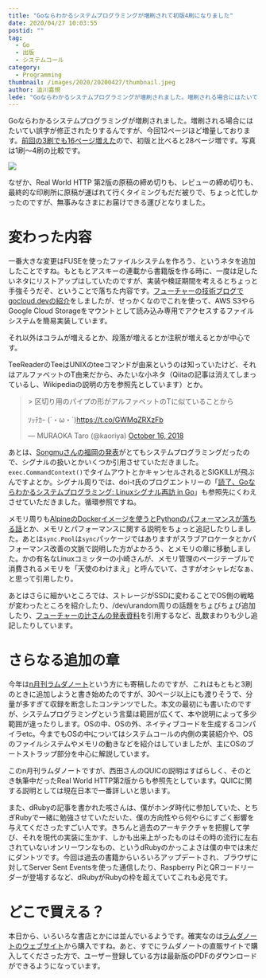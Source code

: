 ```yaml
---
title: "Goならわかるシステムプログラミングが増刷されて初版4刷になりました"
date: 2020/04/27 10:03:55
postid: ""
tag:
  - Go
  - 出版
  - システムコール
category:
  - Programming
thumbnail: /images/2020/20200427/thumbnail.jpeg
author: 澁川喜規
lede: "Goならわかるシステムプログラミングが増刷されました。増刷される場合にはたいてい誤字が修正されたりするんですが、今回12ページほど増量しております。前回の3刷でも16ページ増えたので、初版と比べると28ページ増です。写真は1刷〜4刷の比較です。"
---
```


Goならわかるシステムプログラミングが増刷されました。増刷される場合にはたいてい誤字が修正されたりするんですが、今回12ページほど増量しております。[前回の3刷でも16ページ増えた](http://blog.shibu.jp/article/185504106.html)ので、初版と比べると28ページ増です。写真は1刷〜4刷の比較です。

<img src="/images/2020/20200427/photo_20200427_01.jpeg" class="img-middle-size" loading="lazy">

なぜか、Real World HTTP 第2版の原稿の締め切りも、レビューの締め切りも、最終的な印刷所に原稿が運ばれて行くタイミングもだだ被りで、ちょっと忙しかったのですが、無事みなさまにお届けできる運びとなりました。

# 変わった内容

一番大きな変更はFUSEを使ったファイルシステムを作ろう、というネタを追加したことですね。もともとアスキーの連載から書籍版を作る時に、一度は足したいネタにリストアップはしていたのですが、実装や検証期間を考えるとちょっと手強そうだぞ、ということで落ちた内容です。[フューチャーの技術ブログでgocloud.devの紹介](/articles/20191111/)をしましたが、せっかくなのでこれを使って、AWS S3やらGoogle Cloud Storageをマウントとして読み込み専用でアクセスするファイルシステムを簡易実装しています。

それ以外はコラムが増えるとか、段落が増えるとか注釈が増えるとかが中心です。

TeeReaderのTeeはUNIXのteeコマンドが由来というのは知っていたけど、それはアルファベットのT由来だから、みたいな小ネタ（Qiitaの記事は消えてしまっているし、Wikipediaの説明の方を参照先としています）とか。

<blockquote class="twitter-tweet"><p lang="ja" dir="ltr">&gt; 区切り用のパイプの形がアルファベットのTに似ていることから<br><br>ｿｯﾁｶｰ (´・ω・`)<a href="https://t.co/GWMqZRXzFb">https://t.co/GWMqZRXzFb</a></p>&mdash; MURAOKA Taro (@kaoriya) <a href="https://twitter.com/kaoriya/status/1052060869780156416?ref_src=twsrc%5Etfw">October 16, 2018</a></blockquote> <script async src="https://platform.twitter.com/widgets.js" charset="utf-8"></script>

あとは、[Songmuさんの福岡の発表](https://songmu.jp/riji/entry/2019-07-16-gocon-fukuoka.html)がとてもシステムプログラミングだったので、シグナルの扱いとかいくつか引用させていただきました。``exec.CommandContext()``でタイムアウトとかキャンセルされるとSIGKILLが飛ぶんですよとか。シグナル周りでは、doi-t氏のブログエントリーの「[読了、Goならわかるシステムプログラミング: Linuxシグナル再訪 in Go](http://doi-t.hatenablog.com/entry/revisit-linux-signals-in-go)」も参照先にくわえさせていただきました。循環参照ですね。

メモリ周りも[AlpineのDockerイメージを使うとPythonのパフォーマンスが落ちる話](https://superuser.com/questions/1219609/why-is-the-alpine-docker-image-over-50-slower-than-the-ubuntu-image)とか、メモリとパフォーマンスに関する説明をちょっと追記したりしました。あとは``sync.Pool``は``sync``パッケージではありますがスラブアロケータとかパフォーマンス改善の文脈で説明した方がよかろう、とメモリの章に移動しました。かの有名なLinuxコミッターの小崎さんが、メモリ管理のページテーブルで消費されるメモリを「天使のわけまえ」と呼んでいて、さすがオシャレだなぁ、と思って引用したり。

あとはさらに細かいところでは、ストレージがSSDに変わることでOS側の戦略が変わったところを紹介したり、/dev/urandom周りの話題をちょびちょび追加したり、[フューチャーの辻さんの発表資料](/articles/20191120/)を引用するなど、乱数まわりも少し追記したりしています。

# さらなる追加の章

今年は[n月刊ラムダノート](https://www.lambdanote.com/collections/frontpage/products/nmonthly-vol-2-no-1-2020)という方にも寄稿したのですが、これはもともと3刷のときに追加しようと書き始めたのですが、30ページ以上にも渡りそうで、分量が多すぎて収録を断念したコンテンツでした。本文の最初にも書いたのですが、システムプログラミングという言葉は範囲が広くて、本や説明によって多少範囲が違ったりします。OSの中、OSの外、ネイティブコードを生成するコンパイラetc。今までもOSの中についてはシステムコールの内側の実装紹介や、OSのファイルシステムやメモリの動きなどを紹介はしていましたが、主にOSのブートストラップ部分を中心に解説しています。

このn月刊ラムダノートですが、西田さんのQUICの説明はすばらしく、そのとき執筆中だったReal World HTTP第2版からも参照先としています。QUICに関する説明としては現在日本で一番詳しいと思います。

また、dRubyの記事を書かれた咳さんは、僕がホンダ時代に参加していた、とちぎRubyで一緒に勉強させていただいた、僕の方向性やら何やらにすごく影響を与えてくださったすごい人です。きちんと過去のアーキテクチャを把握して学び、それを現代の実装に生かす、しかも出来上がったものはその時の流行に左右されていないオンリーワンなもの、というdRubyのかっこよさは僕の中では未だにダントツです。今回は過去の書籍からいろいろアップデートされ、ブラウザに対してServer Sent Eventsを使った通信したり、Raspberry PiとQRコードリーダーが登場するなど、dRubyがRubyの枠を超えていてこれも必見です。

# どこで買える？

本日から、いろいろな書店とかには並んでいるようです。確実なのは[ラムダノートのウェブサイト](https://www.lambdanote.com/products/go)から購入ですね。あと、すでにラムダノートの直販サイトで購入してくださった方で、ユーザー登録している方は最新版のPDFのダウンロードができるようになっています。
